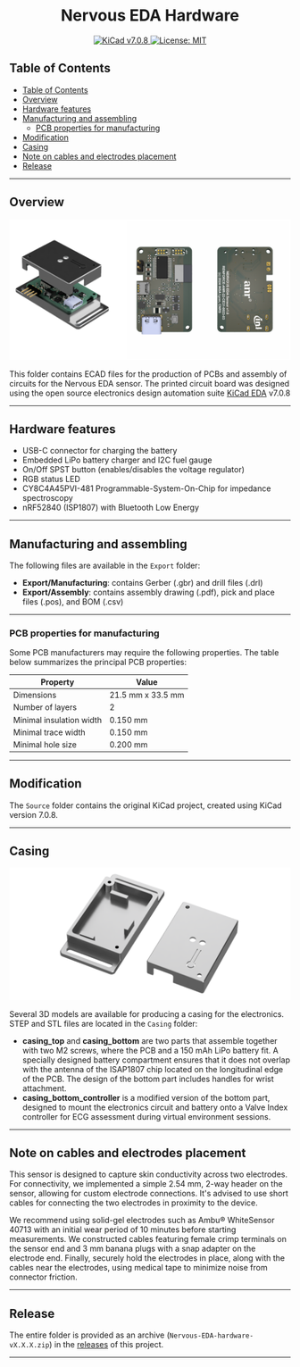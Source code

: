 <p align="center">
    <h1 align="center">Nervous EDA Hardware</h1>
</p>

<p align="center">
    <a href="https://www.kicad.org/">
        <img alt="KiCad v7.0.8" src="https://img.shields.io/badge/v7.0.8-grey?label=KiCad&labelColor=blue" />
    </a>
    <a href="https://opensource.org/licenses/MIT">
        <img alt="License: MIT" src="https://img.shields.io/badge/License-MIT-yellow.svg" />
    </a>
</p>

## Table of Contents

- [Table of Contents](#table-of-contents)
- [Overview](#overview)
- [Hardware features](#hardware-features)
- [Manufacturing and assembling](#manufacturing-and-assembling)
  - [PCB properties for manufacturing](#pcb-properties-for-manufacturing)
- [Modification](#modification)
- [Casing](#casing)
- [Note on cables and electrodes placement](#note-on-cables-and-electrodes-placement)
- [Release](#release)

---

## Overview

![Nervous EDA printed circuit board](../assets/nervous-eda-pcb.png "Nervous EDA printed circuit board")

This folder contains ECAD files for the production of PCBs and assembly of circuits for the Nervous EDA sensor.
The printed circuit board was designed using the open source electronics design automation suite [KiCad EDA](https://www.kicad.org/) v7.0.8

---

## Hardware features

- USB-C connector for charging the battery
- Embedded LiPo battery charger and I2C fuel gauge
- On/Off SPST button (enables/disables the voltage regulator)
- RGB status LED
- CY8C4A45PVI-481 Programmable-System-On-Chip for impedance spectroscopy
- nRF52840 (ISP1807) with Bluetooth Low Energy

---

## Manufacturing and assembling

The following files are available in the `Export` folder:

- **Export/Manufacturing**: contains Gerber (.gbr) and drill files (.drl)
- **Export/Assembly**: contains assembly drawing (.pdf), pick and place files (.pos), and BOM (.csv)

---

### PCB properties for manufacturing

Some PCB manufacturers may require the following properties. The table below summarizes the principal PCB properties:

| Property                    | Value              |
| --------------------------- | ------------------ |
| Dimensions                  | 21.5 mm x 33.5 mm  |
| Number of layers            | 2                  |
| Minimal insulation width    | 0.150 mm           |
| Minimal trace width         | 0.150 mm           |
| Minimal hole size           | 0.200 mm           |

---

## Modification

The `Source` folder contains the original KiCad project, created using KiCad version 7.0.8.

---

## Casing

![Nervous EDA casing for wrist attachment](../assets/nervous-eda-casing-wrist.png "Nervous EDA casing for wrist attachment")

Several 3D models are available for producing a casing for the electronics. STEP and STL files are located in the `Casing` folder:

- **casing_top** and **casing_bottom** are two parts that assemble together with two M2 screws, where the PCB and a 150 mAh LiPo battery fit. A specially designed battery compartment ensures that it does not overlap with the antenna of the ISAP1807 chip located on the longitudinal edge of the PCB. The design of the bottom part includes handles for wrist attachment.
- **casing_bottom_controller** is a modified version of the bottom part, designed to mount the electronics circuit and battery onto a Valve Index controller for ECG assessment during virtual environment sessions.

---

## Note on cables and electrodes placement

This sensor is designed to capture skin conductivity across two electrodes.
For connectivity, we implemented a simple 2.54 mm, 2-way header on the sensor, allowing for custom electrode connections.
It's advised to use short cables for connecting the two electrodes in proximity to the device.

We recommend using solid-gel electrodes such as Ambu&reg; WhiteSensor 40713 with an initial wear period of 10 minutes before starting measurements.
We constructed cables featuring female crimp terminals on the sensor end and 3 mm banana plugs with a snap adapter on the electrode end.
Finally, securely hold the electrodes in place, along with the cables near the electrodes, using medical tape to minimize noise from connector friction.

---

## Release

The entire folder is provided as an archive (`Nervous-EDA-hardware-vX.X.X.zip`) in the [releases](https://github.com/sensors-inl/Nervous-EDA/releases/latest) of this project.

---
